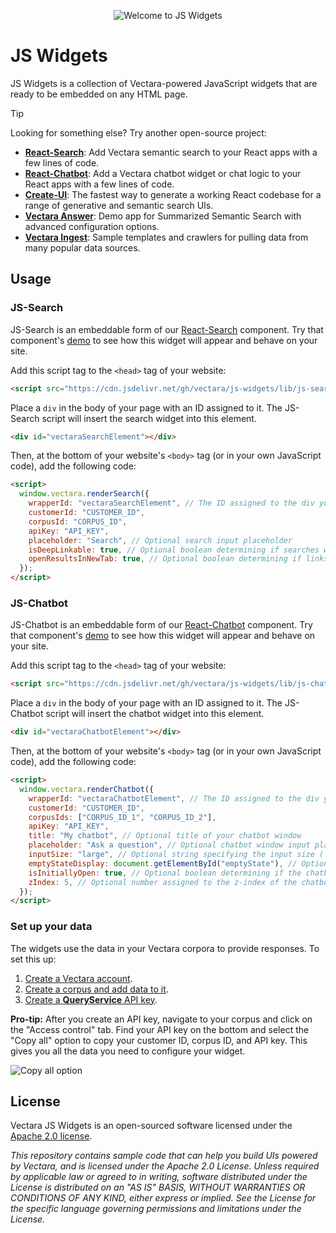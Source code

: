 <p align="center">
  <img style="max-width: 100%;" alt="Welcome to JS Widgets" src="images/projectLogo.png"/>
</p>

# JS Widgets

JS Widgets is a collection of Vectara-powered JavaScript widgets that are ready to be embedded on any HTML page.

> [!TIP]
>
> Looking for something else? Try another open-source project:
>
> - **[React-Search](https://github.com/vectara/react-search)**: Add Vectara semantic search to your React apps with a few lines of code.
> - **[React-Chatbot](https://github.com/vectara/react-chatbot)**: Add a Vectara chatbot widget or chat logic to your React apps with a few lines of code.
> - **[Create-UI](https://github.com/vectara/create-ui)**: The fastest way to generate a working React codebase for a range of generative and semantic search UIs.
> - **[Vectara Answer](https://github.com/vectara/vectara-answer)**: Demo app for Summarized Semantic Search with advanced configuration options.
> - **[Vectara Ingest](https://github.com/vectara/vectara-ingest)**: Sample templates and crawlers for pulling data from many popular data sources.

## Usage

### JS-Search

JS-Search is an embeddable form of our [React-Search](https://github.com/vectara/react-search) component. Try that component's [demo](https://vectara.github.io/react-search/) to see how this widget will appear and behave on your site.

Add this script tag to the `<head>` tag of your website:

```html
<script src="https://cdn.jsdelivr.net/gh/vectara/js-widgets/lib/js-search.js"></script>
```

Place a `div` in the body of your page with an ID assigned to it. The JS-Search script will insert the search widget into this element.

```html
<div id="vectaraSearchElement"></div>
```

Then, at the bottom of your website's `<body>` tag (or in your own JavaScript code), add the following code:

```html
<script>
  window.vectara.renderSearch({
    wrapperId: "vectaraSearchElement", // The ID assigned to the div you made earlier
    customerId: "CUSTOMER_ID",
    corpusId: "CORPUS_ID",
    apiKey: "API_KEY",
    placeholder: "Search", // Optional search input placeholder
    isDeepLinkable: true, // Optional boolean determining if searches will be deeplinked (modifies page URL)
    openResultsInNewTab: true, // Optional boolean determining if links will open in a new tab
  });
</script>
```

### JS-Chatbot

JS-Chatbot is an embeddable form of our [React-Chatbot](https://github.com/vectara/react-chatbot) component. Try that component's [demo](https://vectara.github.io/react-chatbot/) to see how this widget will appear and behave on your site.

Add this script tag to the `<head>` tag of your website:

```html
<script src="https://cdn.jsdelivr.net/gh/vectara/js-widgets/lib/js-chatbot.js"></script>
```

Place a `div` in the body of your page with an ID assigned to it. The JS-Chatbot script will insert the chatbot widget into this element.

```html
<div id="vectaraChatbotElement"></div>
```

Then, at the bottom of your website's `<body>` tag (or in your own JavaScript code), add the following code:

```html
<script>
  window.vectara.renderChatbot({
    wrapperId: "vectaraChatbotElement", // The ID assigned to the div you made earlier
    customerId: "CUSTOMER_ID",
    corpusIds: ["CORPUS_ID_1", "CORPUS_ID_2"],
    apiKey: "API_KEY",
    title: "My chatbot", // Optional title of your chatbot window
    placeholder: "Ask a question", // Optional chatbot window input placeholder
    inputSize: "large", // Optional string specifying the input size ('large' or 'medium')
    emptyStateDisplay: document.getElementById("emptyState"), // Optional HTMLElement to display if the chat window is empty
    isInitiallyOpen: true, // Optional boolean determining if the chatbot window will be open on initial render
    zIndex: 5, // Optional number assigned to the z-index of the chatbot window
  });
</script>
```

### Set up your data

The widgets use the data in your Vectara corpora to provide responses. To set this up:

1. [Create a Vectara account](https://console.vectara.com/signup).
2. [Create a corpus and add data to it](https://docs.vectara.com/docs/console-ui/creating-a-corpus).
3. [Create a **QueryService** API key](https://docs.vectara.com/docs/console-ui/manage-api-access#create-an-api-key).

**Pro-tip:** After you create an API key, navigate to your corpus and click on the "Access control" tab. Find your API key on the bottom and select the "Copy all" option to copy your customer ID, corpus ID, and API key. This gives you all the data you need to configure your widget.

![Copy all option](images/copyAll.jpg)

## License

Vectara JS Widgets is an open-sourced software licensed under the [Apache 2.0 license](/LICENSE).

_This repository contains sample code that can help you build UIs powered by Vectara, and is licensed under the Apache 2.0 License. Unless required by applicable law or agreed to in writing, software distributed under the License is distributed on an "AS IS" BASIS, WITHOUT WARRANTIES OR CONDITIONS OF ANY KIND, either express or implied. See the License for the specific language governing permissions and limitations under the License._
